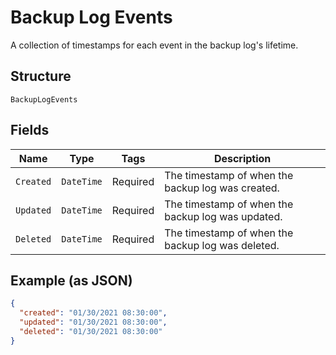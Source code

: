 
# Backup Log Events

A collection of timestamps for each event in the backup log's lifetime.

## Structure

`BackupLogEvents`

## Fields

| Name | Type | Tags | Description |
|  --- | --- | --- | --- |
| `Created` | `DateTime` | Required | The timestamp of when the backup log was created. |
| `Updated` | `DateTime` | Required | The timestamp of when the backup log was updated. |
| `Deleted` | `DateTime` | Required | The timestamp of when the backup log was deleted. |

## Example (as JSON)

```json
{
  "created": "01/30/2021 08:30:00",
  "updated": "01/30/2021 08:30:00",
  "deleted": "01/30/2021 08:30:00"
}
```


